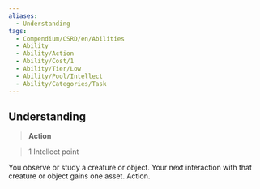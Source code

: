 ```yaml
---
aliases:
  - Understanding
tags:
  - Compendium/CSRD/en/Abilities
  - Ability
  - Ability/Action
  - Ability/Cost/1
  - Ability/Tier/Low
  - Ability/Pool/Intellect
  - Ability/Categories/Task
---
```

  
    
## Understanding    
>**Action**    
>1 Intellect point  
    
You observe or study a creature or object. Your next interaction with that creature or object gains one asset. Action.